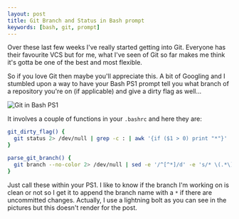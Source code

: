 ```yaml
---
layout: post
title: Git Branch and Status in Bash prompt
keywords: [bash, git, prompt]
---
```

Over these last few weeks I've really started getting into Git. Everyone has
their favourite VCS but for me, what I've seen of Git so far makes me think
it's gotta be one of the best and most flexible.

So if you love Git then maybe you'll appreciate this. A bit of Googling and I
stumbled upon a way to have your Bash PS1 prompt tell you what branch of a
repository you're on (if applicable) and give a dirty flag as well...

![](http://static.tumblr.com/tsta8sv/kbJlr585o/gitps1.png "Git in Bash PS1")

It involves a couple of functions in your `.bashrc` and here they are:

```bash
git_dirty_flag() {
  git status 2> /dev/null | grep -c : | awk '{if ($1 > 0) print "*"}'
}

parse_git_branch() {
  git branch --no-color 2> /dev/null | sed -e '/^[^*]/d' -e 's/* \(.*\)/ \1/'
}
```

Just call these within your PS1. I like to know if the branch I'm working on is
clean or not so I get it to append the branch name with a `*` if there are
uncommitted changes. Actually, I use a lightning bolt as you can see in the
pictures but this doesn't render for the post.

